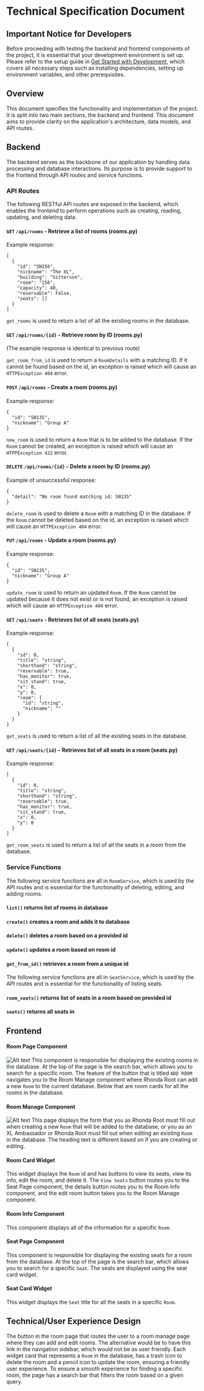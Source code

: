 # Technical Specification Document

## Important Notice for Developers

Before proceeding with testing the backend and frontend components of the project, it is essential that your development environment is set up. Please refer to the setup guide in [Get Started with Development](https://github.com/comp423-23f/csxl-final-team-d8/blob/086f4b18a582937208cc580dc9c5537fc070fa85/docs/get_started.md), which covers all necessary steps such as installing dependencies, setting up environment variables, and other prerequisites.

## Overview

This document specifies the functionality and implementation of the project. It is split into two main sections, the backend and frontend. This document aims to provide clarity on the application's architecture, data models, and API routes.

## Backend

The backend serves as the backbone of our application by handling data processing and database interactions. Its purpose is to provide support to the frontend through API routes and service functions.

### API Routes

The following RESTful API routes are exposed in the backend, which enables the frontend to perform operations such as creating, reading, updating, and deleting data.

#### `GET` `/api/rooms` - Retrieve a list of rooms (rooms.py)

Example response:

```
[
  {
    "id": "SN156",
    "nickname": "The XL",
    "building": "Sitterson",
    "room": "156",
    "capacity": 40,
    "reservable": False,
    "seats": []
  }
]
```

`get_rooms` is used to return a list of all the existing rooms in the database.

#### `GET` `/api/rooms/{id}` - Retrieve room by ID (rooms.py)

(The example response is identical to previous route)

`get_room_from_id` is used to return a `RoomDetails` with a matching ID. If it cannot be found based on the id, an exception is raised which will cause an `HTTPException 404` error.

#### `POST` `/api/rooms` - Create a room (rooms.py)

Example response:

```
{
  "id": "SN135",
  "nickname": "Group A"
}
```

`new_room` is used to return a `Room` that is to be added to the database. If the `Room` cannot be created, an exception is raised which will cause an `HTPPException 422` error.

#### `DELETE` `/api/rooms/{id}` - Delete a room by ID (rooms.py)

Example of unsuccessful response:

```
{
  "detail": "No room found matching id: SN135"
}
```

`delete_room` is used to delete a `Room` with a matching ID in the database. If the `Room` cannot be deleted based on the id, an exception is raised which will cause an `HTTPException 404` error.

#### `PUT` `/api/rooms` - Update a room (rooms.py)

Example response:

```
{
  "id": "SN135",
  "nickname": "Group A"
}
```

`update_room` is used to return an updated `Room`. If the `Room` cannot be updated because it does not exist or is not found, an exception is raised which will cause an `HTTPException 404` error.

#### `GET` `/api/seats` - Retrieves list of all seats (seats.py)

Example response:

```
[
  {
    "id": 0,
    "title": "string",
    "shorthand": "string",
    "reservable": true,
    "has_monitor": true,
    "sit_stand": true,
    "x": 0,
    "y": 0,
    "room": {
      "id": "string",
      "nickname": ""
    }
  }
]
```

`get_seats` is used to return a list of all the existing seats in the database.

#### `GET` `/api/seats/{id}` - Retrieves list of all seats in a room (seats.py)

Example response:

```
[
  {
    "id": 0,
    "title": "string",
    "shorthand": "string",
    "reservable": true,
    "has_monitor": true,
    "sit_stand": true,
    "x": 0,
    "y": 0
  }
]
```

`get_room_seats` is used to return a list of all the seats in a room from the database.

### Service Functions

The following service functions are all in `RoomService`, which is used by the API routes and is essential for the functionality of deleting, editing, and adding rooms.

#### `list()` returns list of rooms in database

#### `create()` creates a room and adds it to database

#### `delete()` deletes a room based on a provided id

#### `update()` updates a room based on room id

#### `get_from_id()` retrieves a room from a unique id

The following service functions are all in `SeatService`, which is used by the API routes and is essential for the functionality of listing seats.

#### `room_seats()` returns list of seats in a room based on provided id

#### `seats()` returns all seats in

## Frontend

#### Room Page Component

![Alt text](images/room-view-page.png)
This component is responsible for displaying the existing rooms in the database. At the top of the page is the search bar, which allows you to search for a specific room. The feature of the button that is titled `ADD ROOM` navigates you to the Room Manage component where Rhonda Root can add a new `Room` to the current database. Below that are room cards for all the rooms in the database.

#### Room Manage Component

![Alt text](images/room-form.png)
This page displays the form that you as Rhonda Root must fill out when creating a new `Room` that will be added to the database, or you as an XL Ambassador or Rhonda Root must fill out when editing an existing `Room` in the database. The heading text is different based on if you are creating or editing.

#### Room Card Widget

This widget displays the `Room` id and has buttons to view its seats, view its info, edit the room, and delete it. The `View Seats` button routes you to the Seat Page component, the details button routes you to the Room Info component, and the edit room button takes you to the Room Manage component.

#### Room Info Component

This component displays all of the information for a specific `Room`.

#### Seat Page Component

This component is responsible for displaying the existing seats for a room from the database. At the top of the page is the search bar, which allows you to search for a specific `Seat`. The seats are displayed using the seat card widget.

#### Seat Card Widget

This widget displays the `Seat` title for all the seats in a specific `Room`.

## Technical/User Experience Design

The button in the room page that routes the user to a room manage page where they can add and edit rooms. The alternative would be to have this link in the navigation sidebar, which would not be as user friendly. Each widget card that represents a `Room` in the database, has a trash icon to delete the room and a pencil icon to update the room, ensuring a friendly user experience. To ensure a smooth experience for finding a specific room, the page has a search bar that filters the room based on a given query.
